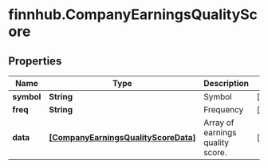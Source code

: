 # finnhub.CompanyEarningsQualityScore

## Properties

Name | Type | Description | Notes
------------ | ------------- | ------------- | -------------
**symbol** | **String** | Symbol | [optional] 
**freq** | **String** | Frequency | [optional] 
**data** | [**[CompanyEarningsQualityScoreData]**](CompanyEarningsQualityScoreData.md) | Array of earnings quality score. | [optional] 


